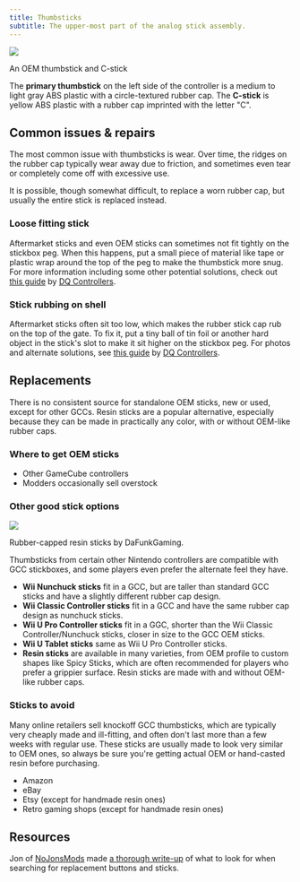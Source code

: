 ```yaml
---
title: Thumbsticks
subtitle: The upper-most part of the analog stick assembly.
---
```


<aside>
  <a href="/static/compendium/oem-thumbsticks.jpg">
    <img src="/static/compendium/oem-thumbsticks-thumb.jpg">
  </a>
  <p>An OEM thumbstick and C-stick</p>
</aside>

The **primary thumbstick** on the left side of the controller is a medium to light gray ABS plastic with a circle-textured rubber cap. The **C-stick** is yellow ABS plastic with a rubber cap imprinted with the letter "C".

## Common issues & repairs

The most common issue with thumbsticks is wear. Over time, the ridges on the rubber cap typically wear away due to friction, and sometimes even tear or completely come off with excessive use.

It is possible, though somewhat difficult, to replace a worn rubber cap, but usually the entire stick is replaced instead.

### Loose fitting stick

Aftermarket sticks and even OEM sticks can sometimes not fit tightly on the stickbox peg. When this happens, put a small piece of material like tape or plastic wrap around the top of the peg to make the thumbstick more snug. For more information including some other potential solutions, check out [this guide](https://dqcontrollers.godaddysites.com/fix-my-sticks/f/my-stick-is-loose-it-comes-off-the-post) by [DQ Controllers](/modders/dq-controllers).

### Stick rubbing on shell

Aftermarket sticks often sit too low, which makes the rubber stick cap rub on the top of the gate. To fix it, put a tiny ball of tin foil or another hard object in the stick's slot to make it sit higher on the stickbox peg. For photos and alternate solutions, see [this guide](https://dqcontrollers.godaddysites.com/fix-my-sticks/f/my-stick-feels-like-the-rubber-is-rubbing-on-the-shell) by [DQ Controllers](/modders/dq-controllers).

## Replacements

There is no consistent source for standalone OEM sticks, new or used, except for other GCCs. Resin sticks are a popular alternative, especially because they can be made in practically any color, with or without OEM-like rubber caps.

### Where to get OEM sticks

- Other GameCube controllers
- Modders occasionally sell overstock

### Other good stick options

<aside>
  <a href="/static/compendium/dafunk-sticks.jpg">
    <img src="/static/compendium/dafunk-sticks-thumb.jpg">
  </a>
  <p>Rubber-capped resin sticks by DaFunkGaming.</p>
</aside>

Thumbsticks from certain other Nintendo controllers are compatible with GCC stickboxes, and some players even prefer the alternate feel they have.

- **Wii Nunchuck sticks** fit in a GCC, but are taller than standard GCC sticks and have a slightly different rubber cap design.
- **Wii Classic Controller sticks** fit in a GCC and have the same rubber cap design as nunchuck sticks.
- **Wii U Pro Controller sticks** fit in a GGC, shorter than the Wii Classic Controller/Nunchuck sticks, closer in size to the GCC OEM sticks.
- **Wii U Tablet sticks** same as Wii U Pro Controller sticks.
- **Resin sticks** are available in many varieties, from OEM profile to custom shapes like Spicy Sticks, which are often recommended for players who prefer a grippier surface. Resin sticks are made with and without OEM-like rubber caps.

### Sticks to avoid

Many online retailers sell knockoff GCC thumbsticks, which are typically very cheaply made and ill-fitting, and often don't last more than a few weeks with regular use. These sticks are usually made to look very similar to OEM ones, so always be sure you're getting actual OEM or hand-casted resin before purchasing.

- Amazon
- eBay
- Etsy (except for handmade resin ones)
- Retro gaming shops (except for handmade resin ones)

## Resources

Jon of [NoJonsMods](/modders/nojonsmods) made [a thorough write-up](https://www.reddit.com/r/customGCC/comments/mwotkd/buying_some_new_sticks_or_buttons_read_this_first/) of what to look for when searching for replacement buttons and sticks.
